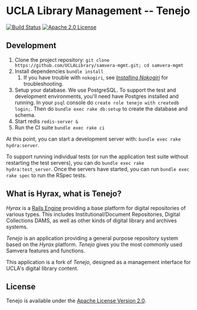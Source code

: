 UCLA Library Management -- Tenejo
=================================

[![Build Status](https://travis-ci.org/UCLALibrary/samvera-mgmt.svg?branch=master)](https://travis-ci.org/UCLALibrary/samvera-mgmt) [![Apache 2.0 License](http://img.shields.io/badge/APACHE2-license-blue.svg)](./LICENSE)

Development
-----------

1. Clone the project repository:
   `git clone https://github.com/UCLALibrary/samvera-mgmt.git; cd samvera-mgmt`
1. Install dependencies
   `bundle install`
   1. If you have trouble with `nokogiri`, see
      [_Installing Nokogiri_](http://www.nokogiri.org/tutorials/installing_nokogiri.html) for
      troubleshooting.
1. Setup your database.
   We use PostgreSQL. To support the test and development environments, you'll
   need have Postgres installed and running. In your `psql` console do
   `create role tenejo with createdb login;`. Then do
   `bundle exec rake db:setup` to create the database and schema.
1. Start redis
   `redis-server &`
1. Run the CI suite
   `bundle exec rake ci`

At this point, you can start a development server with: `bundle exec rake hydra:server`.

To support running individual tests (or run the application test suite without restarting
the test servers), you can do `bundle exec rake hydra:test_server`. Once the servers have
started, you can run `bundle exec rake spec` to run the RSpec tests.

What is Hyrax, what is Tenejo?
------------------------------

_Hyrax_ is a [Rails Engine](http://guides.rubyonrails.org/engines.html#what-are-engines-questionmark)
providing a base platform for digital repositories of various types. This includes Institutional/Document
Repositories, Digital Collections DAMS, as well as other kinds of digital library and archives systems.

_Tenejo_ is an application providing a general purpose repository system based on the _Hyrax_ platform.
_Tenejo_ gives you the most commonly used Samvera features and functions.

This application is a fork of _Tenejo_, designed as a management interface for UCLA's digital library
content.

License
-------

Tenejo is available under the [Apache License Version 2.0](./LICENSE).
